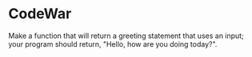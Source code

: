 # CodeWar
Make a function that will return a greeting statement that uses an input; your program should return, "Hello, <name> how are you doing today?".